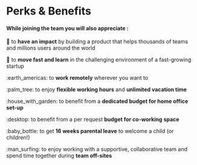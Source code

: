 # Perks & Benefits

#### While joining the team you will also appreciate :

:muscle: to **have an impact** by building a product that helps thousands of teams and millions users around the world&#x20;

:rocket: to **move fast and learn** in the challenging environment of a fast-growing startup

:earth\_americas: to **work remotely** wherever you want to

:palm\_tree: to enjoy **flexible working hours** and **unlimited vacation time**

:house\_with\_garden: to benefit from a **dedicated budget for home office set-up**

:desktop: to benefit from a per request **budget for co-working space**

:baby\_bottle: to get **16 weeks parental leave** to welcome a child (or children!)

:man\_surfing: to enjoy working with a supportive, collaborative team and spend time together during **team off-sites**
